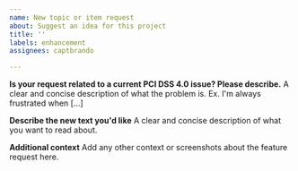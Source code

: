 ```yaml
---
name: New topic or item request
about: Suggest an idea for this project
title: ''
labels: enhancement
assignees: captbrando

---
```


**Is your request related to a current PCI DSS 4.0 issue? Please describe.**
A clear and concise description of what the problem is. Ex. I'm always frustrated when [...]

**Describe the new text you'd like**
A clear and concise description of what you want to read about.

**Additional context**
Add any other context or screenshots about the feature request here.
